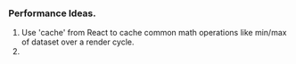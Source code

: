 ### Performance Ideas.

1. Use 'cache' from React to cache common math operations like min/max of dataset over a render cycle.
2. 